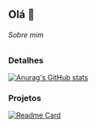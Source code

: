 ## Olá 👋

###### Sobre mim


### Detalhes

[![Anurag's GitHub stats](https://github-readme-stats.vercel.app/api?username=carolmeireles&show_icons=true&theme=dark)](https://github.com/anuraghazra/github-readme-stats)

### Projetos

[![Readme Card](https://github-readme-stats.vercel.app/api/pin/?username=carolmeireles&repo=pizzaria&theme=dark)](https://github.com/anuraghazra/github-readme-stats)
